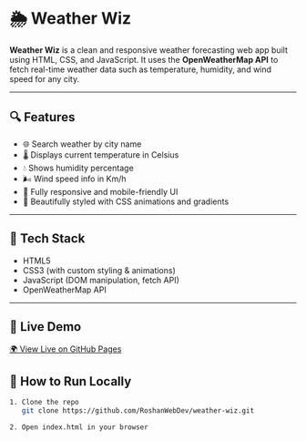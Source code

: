 # 🌦️ Weather Wiz

**Weather Wiz** is a clean and responsive weather forecasting web app built using HTML, CSS, and JavaScript. It uses the **OpenWeatherMap API** to fetch real-time weather data such as temperature, humidity, and wind speed for any city.

---

## 🔍 Features

- 🌐 Search weather by city name
- 🌡️ Displays current temperature in Celsius
- 💧 Shows humidity percentage
- 🌬️ Wind speed info in Km/h
- 📱 Fully responsive and mobile-friendly UI
- 🎨 Beautifully styled with CSS animations and gradients

---

## 🚀 Tech Stack

- HTML5  
- CSS3 (with custom styling & animations)  
- JavaScript (DOM manipulation, fetch API)  
- OpenWeatherMap API  

---

## 🔗 Live Demo

[🌍 View Live on GitHub Pages](https://roshanwebdev.github.io/Weather-Wiz/)  


## 📁 How to Run Locally

```bash
1. Clone the repo
   git clone https://github.com/RoshanWebDev/weather-wiz.git

2. Open index.html in your browser
